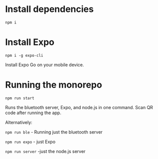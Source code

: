 # Install dependencies

`npm i`

# Install Expo

`npm i -g expo-cli`

Install Expo Go on your mobile device.

# Running the monorepo

`npm run start`

Runs the bluetooth server, Expo, and node.js in one command. Scan QR code after running the app.

Alternatively:

`npm run ble` - Running just the bluetooth server

`npm run expo` - just Expo

`npm run server` -just the node.js server
